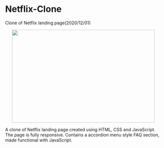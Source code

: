 # Netflix-Clone
Clone of Netflix landing page(2020/12/01)


<p align="center">
  <img width="460" height="300" src="https://user-images.githubusercontent.com/66121679/105895354-b7d98e00-6015-11eb-9d08-ea3b919893e0.png">
</p>

A clone of Netflix landing page created using HTML, CSS and JavaScript.
The page is fully responsive.
Contains a accordion menu style FAQ section, made functional with JavaScript.
